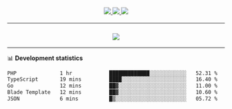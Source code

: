 <h3 align="center">
  <a href="https://github.com/hwalker928">
      <img src="https://img.shields.io/github/followers/hwalker928?label=Followers&style=for-the-badge&color=lightblue">
  </a>
  <a href="https://harryw.link/discord" alt="Discord">
      <img src="https://img.shields.io/discord/738451951758606336?label=discord&style=for-the-badge&color=lightblue"/>
  </a>
  <a href="https://harryw.link/sparked" alt="Sparked Host">
      <img src="https://img.shields.io/static/v1?label=Sponsor&message=Sparked%20Host&color=yellow&style=for-the-badge"/>
  </a>
</h3>

<hr>


<h3 align="center">
  <a href="https://github.com/hwalker928">
      <img src="https://github-profile-trophy.vercel.app/?username=hwalker928&no-bg=true&no-frame=true">
  </a>
</h3>


<hr>

📊 **Development statistics**

<!--START_SECTION:waka-->

```txt
PHP              1 hr            █████████████░░░░░░░░░░░░   52.31 %
TypeScript       19 mins         ████░░░░░░░░░░░░░░░░░░░░░   16.40 %
Go               12 mins         ██▓░░░░░░░░░░░░░░░░░░░░░░   11.00 %
Blade Template   12 mins         ██▓░░░░░░░░░░░░░░░░░░░░░░   10.60 %
JSON             6 mins          █▒░░░░░░░░░░░░░░░░░░░░░░░   05.72 %
```

<!--END_SECTION:waka-->

